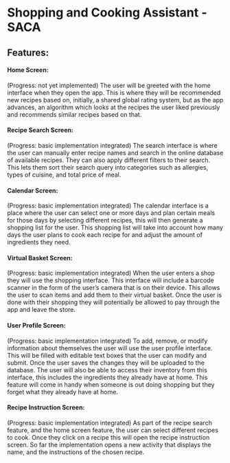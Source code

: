 # Shopping and Cooking Assistant - SACA
## Features:
#### Home Screen:
(Progress: not yet implemented)
The user will be greeted with the home interface when they open the app. This is where they will be recommended new recipes based on, initially, a shared global rating system, but as the app advances, an algorithm which looks at the recipes the user liked previously and recommends similar recipes based on that.

#### Recipe Search Screen:
(Progress: basic implementation integrated)
The search interface is where the user can manually enter recipe names and search in the online database of available recipes. They can also apply different filters to their search. This lets them sort their search query into categories such as allergies, types of cuisine, and total price of meal.

#### Calendar Screen:
(Progress: basic implementation integrated)
The calendar interface is a place where the user can select one or more days and plan certain meals for those days by selecting different recipes, this will then generate a shopping list for the user. This shopping list will take into account how many days the user plans to cook each recipe for and adjust the amount of ingredients they need.

#### Virtual Basket Screen:
(Progress: basic implementation integrated)
When the user enters a shop they will use the shopping interface. This interface will include a barcode scanner in the form of the user’s camera that is on their device. This allows the user to scan items and add them to their virtual basket. Once the user is done with their shopping they will potentially be allowed to pay through the app and leave the store.

#### User Profile Screen:
(Progress: basic implementation integrated)
To add, remove, or modify information about themselves the user will use the user profile interface. This will be filled with editable text boxes that the user can modify and submit. Once the user saves the changes they will be uploaded to the database. The user will also be able to access their inventory from this interface, this includes the ingredients they already have at home. This feature will come in handy when someone is out doing shopping but they forget what they already have at home.

#### Recipe Instruction Screen:
(Progress: basic implementation integrated)
As part of the recipe search feature, and the home screen feature, the user can select different recipes to cook. Once they click on a recipe this will open the recipe instruction screen. So far the implementation opens a new activity that displays the name, and  the instructions of the chosen recipe. 